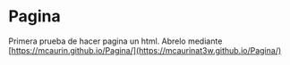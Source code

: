 # Pagina
Primera prueba de hacer pagina un html. Abrelo mediante [https://mcaurin.github.io/Pagina/](https://mcaurinat3w.github.io/Pagina/)
